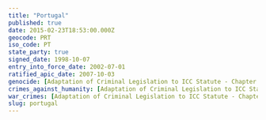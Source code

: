 ```yaml
---
title: "Portugal"
published: true
date: 2015-02-23T18:53:00.000Z
geocode: PRT
iso_code: PT
state_party: true
signed_date: 1998-10-07
entry_into_force_date: 2002-07-01
ratified_apic_date: 2007-10-03
genocide: [Adaptation of Criminal Legislation to ICC Statute - Chapter II - Section 1 - Article 8](https://iccdb.hrlc.net/data/doc/99/keyword/46/) [Law No. 144/99 on International Judicial Cooperation in Criminal Matters - Part I - Chapter 1 - Article 7](https://iccdb.hrlc.net/data/doc/156/keyword/46/)
crimes_against_humanity: [Adaptation of Criminal Legislation to ICC Statute - Chapter II - Section 1 - Article 9](https://iccdb.hrlc.net/data/doc/99/keyword/13/) [Law No. 144/99 on International Judicial Cooperation in Criminal Matters - Part I - Chapter 1 - Article 7](https://iccdb.hrlc.net/data/doc/156/keyword/13/)
war_crimes: [Adaptation of Criminal Legislation to ICC Statute - Chapter II - Section 2 - Articles 10-16](https://iccdb.hrlc.net/data/doc/99/keyword/145/) [Law No. 144/99 on International Judicial Cooperation in Criminal Matters - Part I - Chapter 1 - Article 7](https://iccdb.hrlc.net/data/doc/156/keyword/145/)
slug: portugal
---
```

